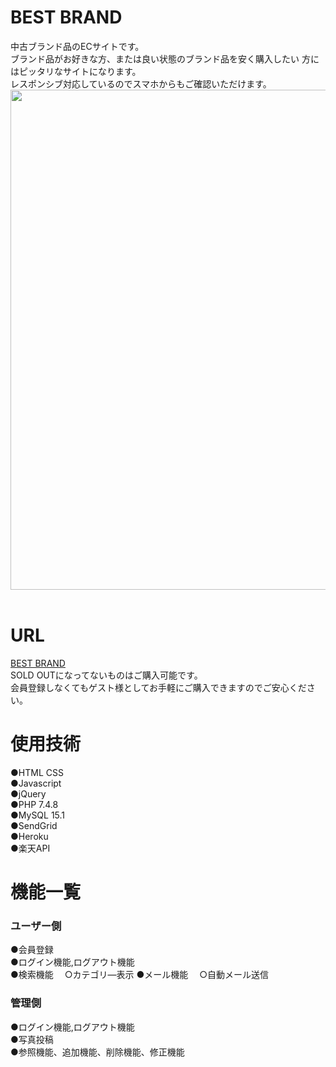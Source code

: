 # BEST BRAND
中古ブランド品のECサイトです。<br>
ブランド品がお好きな方、または良い状態のブランド品を安く購入したい
方にはピッタリなサイトになります。<br>
レスポンシブ対応しているのでスマホからもご確認いただけます。<br>
<img src="https://user-images.githubusercontent.com/69910651/97084535-c6995900-1652-11eb-923e-065bb4a24ff4.png" width="800" height="800"><br><br>

# URL
[BEST BRAND](https://usersbrandshop.herokuapp.com/index.php)<br>
SOLD OUTになってないものはご購入可能です。<br>
会員登録しなくてもゲスト様としてお手軽にご購入できますのでご安心ください。

# 使用技術
●HTML CSS<br>
●Javascript<br>
●jQuery<br>
●PHP 7.4.8<br>
●MySQL 15.1<br>
●SendGrid<br>
●Heroku<br>
●楽天API<br>

# 機能一覧
### ユーザー側
●会員登録<br>
●ログイン機能,ログアウト機能<br>
●検索機能
　○カテゴリ―表示
●メール機能
　○自動メール送信
### 管理側
●ログイン機能,ログアウト機能<br>
●写真投稿<br>
●参照機能、追加機能、削除機能、修正機能<br>
